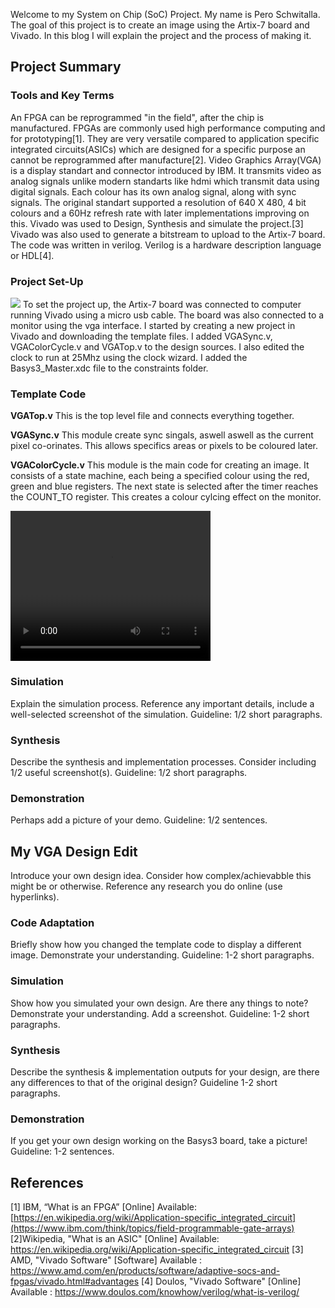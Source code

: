Welcome to my System on Chip (SoC) Project. My name is Pero Schwitalla. The goal of this project is to create an image using the Artix-7 board and Vivado. In this blog I will explain the project and the process of making it.

## **Project Summary**
### **Tools and Key Terms**
An FPGA can be reprogrammed "in the field", after the chip is manufactured. FPGAs are commonly used high performance computing and for prototyping[1]. They are very versatile compared to application specific integrated circuits(ASICs) which are designed for a specific purpose an cannot be reprogrammed after manufacture[2]. Video Graphics Array(VGA) is a display standart and connector introduced by IBM. It transmits video as analog signals unlike modern standarts like hdmi which transmit data using digital signals. Each colour has its own analog signal, along with sync signals. The original standart supported a resolution of 640 X 480, 4 bit colours and a 60Hz refresh rate with later implementations improving on this. Vivado was used to Design, Synthesis and simulate the project.[3] Vivado was also used to generate a bitstream to upload to the Artix-7 board. The code was written in verilog. Verilog is a hardware description language or HDL[4].

### **Project Set-Up**
<img src="https://raw.githubusercontent.com/melgineer/fpga-vga-verilog/main/docs/assets/images/VGAPrjSum.png">
To set the project up, the Artix-7 board was connected to computer running Vivado using a micro usb cable. The board was also connected to a monitor using the vga interface. I started by creating a new project in Vivado and downloading the template files. I added VGASync.v, VGAColorCycle.v and VGATop.v to the design sources. I also edited the clock to run at 25Mhz using the clock wizard. I added the Basys3_Master.xdc file to the constraints folder.

### **Template Code**
**VGATop.v**
This is the top level file and connects everything together.

**VGASync.v**
This module create sync singals, aswell aswell as the current pixel co-orinates. This allows specifics areas or pixels to be coloured later.

**VGAColorCycle.v** 
This module is the main code for creating an image. It consists of a state machine, each being a specified colour using the red, green and blue registers. The next state is selected after the timer reaches the COUNT_TO register. This creates a colour cylcing effect on the monitor.

 <video width="320" height="240" autoplay>
  <source src="movie.mp4" type="video/mp4">
Your browser does not support the video tag.
</video> 

### **Simulation**
Explain the simulation process. Reference any important details, include a well-selected screenshot of the simulation. Guideline: 1/2 short paragraphs.
### **Synthesis**
Describe the synthesis and implementation processes. Consider including 1/2 useful screenshot(s). Guideline: 1/2 short paragraphs.
### **Demonstration**
Perhaps add a picture of your demo. Guideline: 1/2 sentences.

## **My VGA Design Edit**
Introduce your own design idea. Consider how complex/achievabble this might be or otherwise. Reference any research you do online (use hyperlinks).
### **Code Adaptation**
Briefly show how you changed the template code to display a different image. Demonstrate your understanding. Guideline: 1-2 short paragraphs.
### **Simulation**
Show how you simulated your own design. Are there any things to note? Demonstrate your understanding. Add a screenshot. Guideline: 1-2 short paragraphs.
### **Synthesis**
Describe the synthesis & implementation outputs for your design, are there any differences to that of the original design? Guideline 1-2 short paragraphs.
### **Demonstration**
If you get your own design working on the Basys3 board, take a picture! Guideline: 1-2 sentences.

## **References**
[1] IBM, “What is an FPGA” [Online] Available: [https://en.wikipedia.org/wiki/Application-specific_integrated_circuit](https://www.ibm.com/think/topics/field-programmable-gate-arrays)
[2]Wikipedia, "What is an ASIC" [Online] Available: https://en.wikipedia.org/wiki/Application-specific_integrated_circuit
[3] AMD, "Vivado Software" [Software] Available : https://www.amd.com/en/products/software/adaptive-socs-and-fpgas/vivado.html#advantages
[4] Doulos, "Vivado Software" [Online] Available : https://www.doulos.com/knowhow/verilog/what-is-verilog/


